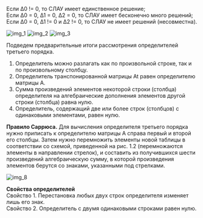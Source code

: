Если Δ0 != 0, то СЛАУ имеет единственное решение;  
Если Δ0 = 0, Δ1 = 0, Δ2 = 0, то СЛАУ имеет бесконечно много решений;  
Если Δ0 = 0, Δ1 != 0 и Δ2 != 0, то СЛАУ не имеет решений (несовместна).  

![img_1](https://user-images.githubusercontent.com/35499834/47868569-2ca8c800-de0d-11e8-9d85-b88a9f22fe6a.png)
![img_2](https://user-images.githubusercontent.com/35499834/47868599-3e8a6b00-de0d-11e8-8679-465bf0cafdb2.png)
![img_3](https://user-images.githubusercontent.com/35499834/47868631-5104a480-de0d-11e8-865b-6f8d0ad8f695.png)

Подведем предварительные итоги рассмотрения определителей третьего порядка.
1. Определитель можно разлагать как по произвольной строке, так и по произвольному столбцу.
2. Определитель транспонированной матрицы At равен определителю матрицы A.
3. Сумма произведений элементов некоторой строки (столбца) определителя на алгебраические дополнения
элементов другой строки (столбца) равна нулю.
4. Определитель, содержащий две или более строк (столбцов) с одинаковыми элементами, равен нулю.  

**Правило Саррюса.** Для вычисления определителя третьего порядка нужно приписать к определителю матрицы A
справа первый и второй его столбцы. Затем нужно перемножить элементы новой таблицы в соответствии со схемой,
приведенной на рис. 1.2 (перемножаются элементы в направлении стрелок), и составить из получившихся шести произведений алгебраическую сумму, в которой произведения элементов берутся со знаками, указанными под стрелками.  

![img_8](https://user-images.githubusercontent.com/35499834/47867301-cc645700-de09-11e8-8e94-6ce40ec4fa58.png)

**Свойства определителей**  
Свойство 1. Перестановка любых двух строк определителя изменяет лишь его знак.  
Свойство 2. Определитель с двумя одинаковыми строками равен нулю.  

